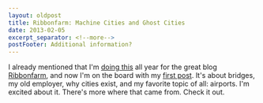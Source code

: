 ```yaml
---
layout: oldpost
title: Ribbonfarm: Machine Cities and Ghost Cities
date: 2013-02-05
excerpt_separator: <!--more-->
postFooter: Additional information?
---
```


<p>I already mentioned that I'm <a href="http://www.ribbonfarm.com/blogging-residencies/">doing this</a> all year for the great blog <a href="http://www.ribbonfarm.com/">Ribbonfarm</a>, and now I'm on the board with my <a href="http://www.ribbonfarm.com/2013/02/05/machine-cities-and-ghost-cities/">first post</a>. It's about bridges, my old employer, why cities exist, and my favorite topic of all: airports. I'm excited about it. There's more where that came from. Check it out.</p>